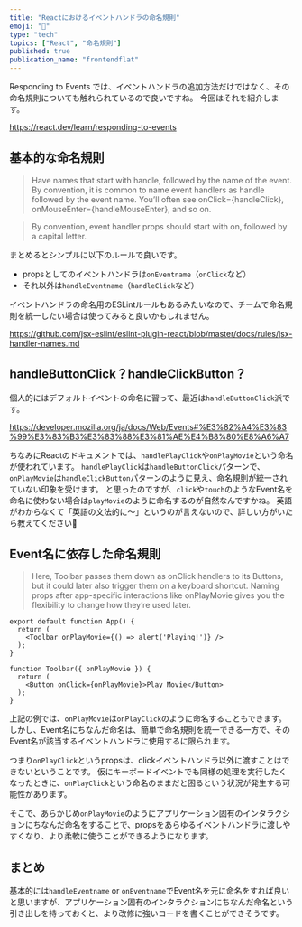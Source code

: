 ```yaml
---
title: "Reactにおけるイベントハンドラの命名規則"
emoji: "📌"
type: "tech"
topics: ["React", "命名規則"]
published: true
publication_name: "frontendflat"
---
```

Responding to Events では、イベントハンドラの追加方法だけではなく、その命名規則についても触れられているので良いですね。 今回はそれを紹介します。

https://react.dev/learn/responding-to-events

## 基本的な命名規則

>Have names that start with handle, followed by the name of the event. By convention, it is common to name event handlers as handle followed by the event name. You’ll often see onClick={handleClick}, onMouseEnter={handleMouseEnter}, and so on.

>By convention, event handler props should start with on, followed by a capital letter.

まとめるとシンプルに以下のルールで良いです。

- propsとしてのイベントハンドラは`onEventname`（`onClick`など）
- それ以外は`handleEventname`（`handleClick`など）

イベントハンドラの命名用のESLintルールもあるみたいなので、チームで命名規則を統一したい場合は使ってみると良いかもしれません。

https://github.com/jsx-eslint/eslint-plugin-react/blob/master/docs/rules/jsx-handler-names.md

## handleButtonClick？handleClickButton？

個人的にはデフォルトイベントの命名に習って、最近は`handleButtonClick`派です。

https://developer.mozilla.org/ja/docs/Web/Events#%E3%82%A4%E3%83%99%E3%83%B3%E3%83%88%E3%81%AE%E4%B8%80%E8%A6%A7

ちなみにReactのドキュメントでは、`handlePlayClick`や`onPlayMovie`という命名が使われています。
`handlePlayClick`は`handleButtonClick`パターンで、`onPlayMovie`は`handleClickButton`パターンのように見え、命名規則が統一されていない印象を受けます。 と思ったのですが、`click`や`touch`のようなEvent名を命名に使わない場合は`playMovie`のように命名するのが自然なんですかね。
英語がわからなくて「英語の文法的に〜」というのが言えないので、詳しい方がいたら教えてください🫠

## Event名に依存した命名規則

>Here, Toolbar passes them down as onClick handlers to its Buttons, but it could later also trigger them on a keyboard shortcut. Naming props after app-specific interactions like onPlayMovie gives you the flexibility to change how they’re used later.

```tsx
export default function App() {
  return (
    <Toolbar onPlayMovie={() => alert('Playing!')} />
  );
}

function Toolbar({ onPlayMovie }) {
  return (
    <Button onClick={onPlayMovie}>Play Movie</Button>
  );
}
```

上記の例では、`onPlayMovie`は`onPlayClick`のように命名することもできます。
しかし、Event名にちなんだ命名は、簡単で命名規則を統一できる一方で、そのEvent名が該当するイベントハンドラに使用するに限られます。

つまり`onPlayClick`というpropsは、clickイベントハンドラ以外に渡すことはできないということです。 仮にキーボードイベントでも同様の処理を実行したくなったときに、`onPlayClick`という命名のままだと困るという状況が発生する可能性があります。

そこで、あらかじめ`onPlayMovie`のようにアプリケーション固有のインタラクションにちなんだ命名をすることで、propsをあらゆるイベントハンドラに渡しやすくなり、より柔軟に使うことができるようになります。

## まとめ

基本的には`handleEventname` or `onEventname`でEvent名を元に命名をすれば良いと思いますが、アプリケーション固有のインタラクションにちなんだ命名という引き出しを持っておくと、より改修に強いコードを書くことができそうです。